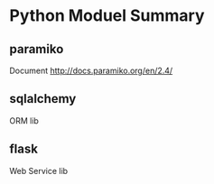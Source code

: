 # Python Moduel Summary
## paramiko
Document http://docs.paramiko.org/en/2.4/
## sqlalchemy
ORM lib
## flask
Web Service lib
## 

